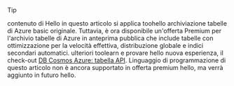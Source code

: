 > [!TIP]
> contenuto di Hello in questo articolo si applica toohello archiviazione tabelle di Azure basic originale. Tuttavia, è ora disponibile un'offerta Premium per l'archivio tabelle di Azure in anteprima pubblica che include tabelle con ottimizzazione per la velocità effettiva, distribuzione globale e indici secondari automatici. ulteriori toolearn e provare hello nuova esperienza, il check-out [DB Cosmos Azure: tabella API](https://aka.ms/premiumtables). Linguaggio di programmazione di questo articolo non è ancora supportato in offerta premium hello, ma verrà aggiunto in futuro hello.
>
